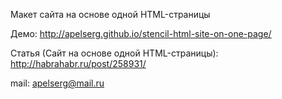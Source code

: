 ﻿Макет сайта на основе одной HTML-страницы

Демо: http://apelserg.github.io/stencil-html-site-on-one-page/

Статья (Сайт на основе одной HTML-страницы): http://habrahabr.ru/post/258931/

mail: apelserg@mail.ru
